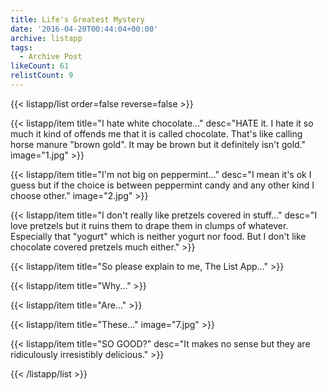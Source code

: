 ```yaml
---
title: Life's Greatest Mystery
date: '2016-04-20T00:44:04+00:00'
archive: listapp
tags: 
  - Archive Post
likeCount: 61
relistCount: 9
---
```



{{< listapp/list order=false reverse=false >}}

   {{< listapp/item title="I hate white chocolate..."
      desc="HATE it. I hate it so much it kind of offends me that it is called chocolate. That's like calling horse manure \"brown gold\". It may be brown but it definitely isn't gold."
      image="1.jpg" >}}

   {{< listapp/item title="I'm not big on peppermint..."
      desc="I mean it's ok I guess but if the choice is between peppermint candy and any other kind I choose other."
      image="2.jpg" >}}

   {{< listapp/item title="I don't really like pretzels covered in stuff..."
      desc="I love pretzels but it ruins them to drape them in clumps of whatever. Especially that \"yogurt\" which is neither yogurt nor food. But I don't like chocolate covered pretzels much either." >}}

   {{< listapp/item title="So please explain to me, The List App..." >}}

   {{< listapp/item title="Why..." >}}

   {{< listapp/item title="Are..." >}}

   {{< listapp/item title="These..."
      image="7.jpg" >}}

   {{< listapp/item title="SO GOOD?"
      desc="It makes no sense but they are ridiculously irresistibly delicious." >}}

{{< /listapp/list >}}
